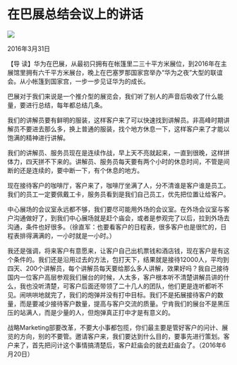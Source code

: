 # 在巴展总结会议上的讲话
<img class="pv" src="https://api.visitor.plantree.me/visitor-badge/pv?namespace=plantree.me&key=renzhengfei-speeches/在巴展总结会议上的讲话.md">


2016年3月31日



【导  读】华为在巴展，从最初只拥有在帐篷里二三十平方米展位，到2016年在主展馆里拥有六千平方米展台，晚上在巴塞罗那国家宫举办“华为之夜”大型的联谊会。从小帐篷到国家宫，一步一步见证华为的成长。



巴展对于我们来说是一个推介型的展览会，我们听了别人的声音后吸收了什么能量，要进行总结，每年都总结几条。

我们的讲解员要有鲜明的服装，这样客户来了可以快速找到讲解员。非高峰时期讲解员不要进去那么多，换上普通的服装，找个地方休息一下，这样客户来了才能以饱满的精神进行讲解。

我们的讲解员、服务员现在是连续作战，早上天不亮就起来，一直到很晚，这样拼体力，四天拼不下来的。讲解员、服务员每天要有两个小时的休息时间，不管是间断的还是连续的，要中断一下，有个休息的地方。

现在接待客户的咖啡厅，客户来了，咖啡厅坐满了人，分不清谁是客户谁是员工。我们的员工一定要佩戴工卡，服务员看到是我们自己员工，优先把位置让给客户。

中心展场的会议室永远都不够，我们要尽可能用外场的会议室。在外场会议室与客户沟通做好了，到我们中心展场就是赶个庙会，或者是参观完了以后，拉到外场去沟通，条件也好很多。（徐直军：也要看客户的日程表，很多客户也是很忙的，日程表排得满满的，一小时就是一小时。）

我还是强调，将来客户有意愿来，让客户自己出机票钱和酒店钱，现在客户是有这个条件的。我们还是沿用过去的方法，包打天下，结果就是接待12000人，平均到四天、200个讲解员，每个讲解员每天要给那么多人讲解，效果好吗？我自己接待国内一位客户高层参观我们展台的时候，人太多，客户根本听不清楚讲解员讲的什么，我也没听清楚，可客户后面还带领了二十几人的团队，他们更是连听都听不见。闹哄哄地就完了，我们的炮弹并没有打中目标。我们不是拓展接待客户的数量，而是要减少接待客户数量，提高与客户交流的质量。宁肯我们的展台不是黑压压的站满人，而是少量的人，但炮弹真正打中才是有意义的。

战略Marketing部要改革，不要大小事都包揽，你们最主要是管好客户的问计、展览的方向，别的不要管。邀请客户来，我们要达到什么目的，要事先进行策划。客户来了，首先把问计这个事情搞清楚后，客户赶庙会的就去赶庙会了。（2016年6月20日）
